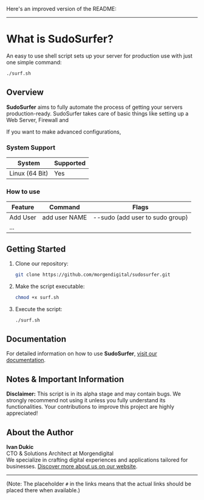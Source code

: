 Here's an improved version of the README:

---

# What is SudoSurfer?
An easy to use shell script sets up your server for production use with just one simple command:
```bash
./surf.sh
```

## Overview
**SudoSurfer** aims to fully automate the process of getting your servers production-ready.
SudoSurfer takes care of basic things like setting up a Web Server, Firewall and 

If you want to make advanced configurations, 

### System Support
| System        | Supported |
|---------------|-----------|
| Linux (64 Bit)| Yes       |

### How to use
| Feature       | Command       | Flags                                  |
|---------------|---------------|----------------------------------------|
| Add User      | add user NAME | --sudo (add user to sudo group)        |
| ...           |               |                                        |

## Getting Started

1. Clone our repository:
    ```bash
    git clone https://github.com/morgendigital/sudosurfer.git
    ```

2. Make the script executable:
    ```bash
    chmod +x surf.sh
    ```

3. Execute the script:
    ```bash
    ./surf.sh
    ```

## Documentation
For detailed information on how to use **SudoSurfer**, [visit our documentation](#).

## Notes & Important Information
**Disclaimer:** This script is in its alpha stage and may contain bugs. We strongly recommend not using it unless you fully understand its functionalities. Your contributions to improve this project are highly appreciated!

## About the Author
**Ivan Dukic**  
CTO & Solutions Architect at Morgendigital  
We specialize in crafting digital experiences and applications tailored for businesses. [Discover more about us on our website](#).

--- 

(Note: The placeholder `#` in the links means that the actual links should be placed there when available.)

